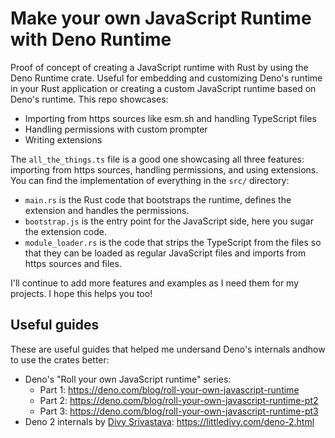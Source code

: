 # Make your own JavaScript Runtime with Deno Runtime

Proof of concept of creating a JavaScript runtime with Rust by using the Deno Runtime crate. Useful for embedding and customizing Deno's runtime in your Rust application or creating a custom JavaScript runtime based on Deno's runtime. This repo showcases:
- Importing from https sources like esm.sh and handling TypeScript files
- Handling permissions with custom prompter
- Writing extensions

The `all_the_things.ts` file is a good one showcasing all three features: importing from https sources, handling permissions, and using extensions. You can find the implementation of everything in the `src/` directory:
- `main.rs` is the Rust code that bootstraps the runtime, defines the extension and handles the permissions.
- `bootstrap.js` is the entry point for the JavaScript side, here you sugar the extension code.
- `module_loader.rs` is the code that strips the TypeScript from the files so that they can be loaded as regular JavaScript files and imports from https sources and files.

I'll continue to add more features and examples as I need them for my projects. I hope this helps you too!

## Useful guides

These are useful guides that helped me undersand Deno's internals andhow to use the crates better:
- Deno's "Roll your own JavaScript runtime" series:
    - Part 1: https://deno.com/blog/roll-your-own-javascript-runtime
    - Part 2: https://deno.com/blog/roll-your-own-javascript-runtime-pt2
    - Part 3: https://deno.com/blog/roll-your-own-javascript-runtime-pt3
- Deno 2 internals by [Divy Srivastava](https://github.com/littledivy): https://littledivy.com/deno-2.html
